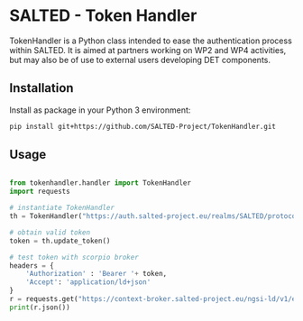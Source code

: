 # SALTED - Token Handler

TokenHandler is a Python class intended to ease the authentication process within SALTED. It is aimed at partners working on WP2 and WP4 activities, but may also be of use to external users developing DET components.



## Installation

Install as package in your Python 3 environment:
```bash
pip install git+https://github.com/SALTED-Project/TokenHandler.git
```

## Usage


```python

from tokenhandler.handler import TokenHandler
import requests

# instantiate TokenHandler
th = TokenHandler("https://auth.salted-project.eu/realms/SALTED/protocol/openid-connect/token", <your keycloak client ID>, <your keycloak client secret>)

# obtain valid token
token = th.update_token()

# test token with scorpio broker
headers = {
    'Authorization' : 'Bearer '+ token,
    'Accept': 'application/ld+json'
}
r = requests.get("https://context-broker.salted-project.eu/ngsi-ld/v1/entities?type=Organization",headers=headers)
print(r.json())


```

